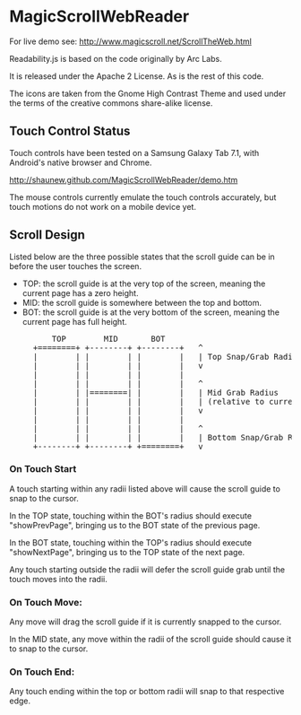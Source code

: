 MagicScrollWebReader
====================

For live demo see: http://www.magicscroll.net/ScrollTheWeb.html

Readability.js is based on the code originally by Arc Labs.

It is released under the Apache 2 License.  As is the rest of this code.

The icons are taken from the Gnome High Contrast Theme and used under the terms of the creative commons share-alike license.

Touch Control Status
--------------------

Touch controls have been tested on a Samsung Galaxy Tab 7.1, with Android's native browser and Chrome.

http://shaunew.github.com/MagicScrollWebReader/demo.htm

The mouse controls currently emulate the touch controls accurately, but touch motions do not work on a mobile device yet.

Scroll Design
-------------

Listed below are the three possible states that the scroll guide can be
in before the user touches the screen.

* TOP: the scroll guide is at the very top of the screen, meaning the current page has a zero height.
* MID: the scroll guide is somewhere between the top and bottom.
* BOT: the scroll guide is at the very bottom of the screen, meaning the current page has full height.

<pre>
         TOP        MID       BOT
     +========+ +--------+ +--------+   ^
     |        | |        | |        |   | Top Snap/Grab Radius
     |        | |        | |        |   v
     |        | |        | |        |
     |        | |        | |        |   ^
     |        | |========| |        |   | Mid Grab Radius
     |        | |        | |        |   | (relative to current guide)
     |        | |        | |        |   v
     |        | |        | |        |
     |        | |        | |        |   ^
     |        | |        | |        |   | Bottom Snap/Grab Radius
     +--------+ +--------+ +========+   v
</pre>

### On Touch Start

A touch starting within any radii listed above will cause
the scroll guide to snap to the cursor.

In the TOP state, touching within the BOT's radius
should execute "showPrevPage", bringing us to the
BOT state of the previous page.

In the BOT state, touching within the TOP's radius
should execute "showNextPage", bringing us to the
TOP state of the next page.

Any touch starting outside the radii will defer the
scroll guide grab until the touch moves into the radii.

### On Touch Move:

Any move will drag the scroll guide if it is currently snapped to the cursor.

In the MID state, any move within the radii of the scroll guide
should cause it to snap to the cursor.

### On Touch End:

Any touch ending within the top or bottom radii will snap to that
respective edge.

